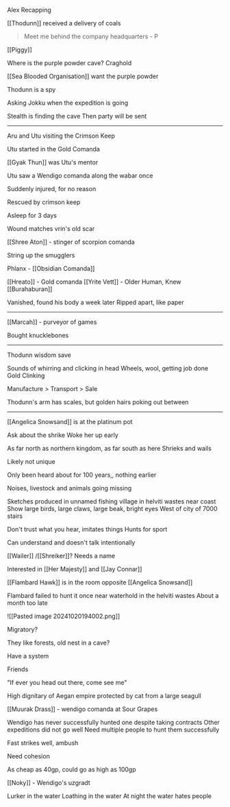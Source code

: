 
Alex Recapping

[[Thodunn]] received a delivery of coals

> Meet me behind the company headquarters - P

[[Piggy]]

Where is the purple powder cave?
Craghold

[[Sea Blooded Organisation]] want the purple powder

Thodunn is a spy

Asking Jokku when the expedition is going

Stealth is finding the cave
Then party will be sent

<hr>

Aru and Utu visiting the Crimson Keep

Utu started in the Gold Comanda

[[Gyak Thun]] was Utu's mentor

Utu saw a Wendigo comanda along the wabar once

Suddenly injured, for no reason

Rescued by crimson keep

Asleep for 3 days

Wound matches vrin's old scar

[[Shree Aton]] - stinger of scorpion comanda

String up the smugglers

Phlanx - [[Obsidian Comanda]]

[[Hreato]] - Gold comanda
[[Yrite Vett]] - Older Human, Knew [[Burahaburan]] 

Vanished, found his body a week later
Ripped apart, like paper

<hr>


[[Marcah]] - purveyor of games

Bought knucklebones


<hr>

Thodunn wisdom save

Sounds of whirring and clicking in head
Wheels, wool, getting job done
Gold Clinking

Manufacture > Transport > Sale

Thodunn's arm has scales, but golden hairs poking out between

<hr>

[[Angelica Snowsand]] is at the platinum pot

Ask about the shrike
Woke her up early

As far north as northern kingdom, as far south as here
Shrieks and wails

Likely not unique

Only been heard about for 100 years,, nothing earlier

Noises, livestock and animals going missing

Sketches produced in unnamed fishing village in helviti wastes near coast
Show large birds, large claws, large beak, bright eyes
West of city of 7000 stairs

Don't trust what you hear, imitates things
Hunts for sport

Can understand and doesn't talk intentionally

[[Wailer]] /[[Shreiker]]? Needs a name

Interested in [[Her Majesty]] and [[Jay Connar]]

[[Flambard Hawk]] is in the room opposite [[Angelica Snowsand]]

Flambard failed to hunt it once near waterhold in the helviti wastes
About a month too late

![[Pasted image 20241020194002.png]]

Migratory?

They like forests, old nest in a cave?

Have a system

Friends 

"If ever you head out there, come see me"

High dignitary of Aegan empire protected by cat from a large seagull

[[Muurak Drass]] - wendigo comanda at Sour Grapes

Wendigo has never successfully hunted one despite taking contracts
Other expeditions did not go well
Need multiple people to hunt them successfully

Fast strikes well, ambush

Need cohesion

As cheap as 40gp, could go as high as 100gp

[[Noky]] - Wendigo's uzgradt

Lurker in the water
Loathing in the water
At night the water hates people

